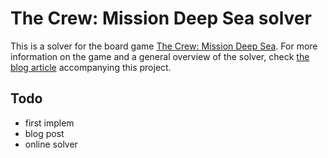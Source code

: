 # The Crew: Mission Deep Sea solver

This is a solver for the board game [The Crew: Mission Deep Sea](https://store.thamesandkosmos.com/products/the-crew-mission-deep-sea). For more information on the game and a general overview of the solver, check [the blog article](https://blog.remigerme.xyz/cs/the-crew) accompanying this project.

## Todo

- first implem
- blog post
- online solver
